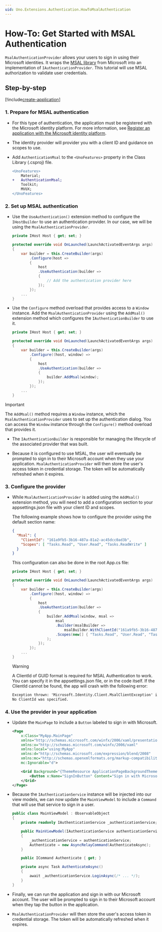 ```yaml
---
uid: Uno.Extensions.Authentication.HowToMsalAuthentication
---
```

# How-To: Get Started with MSAL Authentication

`MsalAuthenticationProvider` allows your users to sign in using their Microsoft identities. It wraps the [MSAL library](https://github.com/AzureAD/microsoft-authentication-library-for-dotnet) from Microsoft into an implementation of `IAuthenticationProvider`. This tutorial will use MSAL authorization to validate user credentials.

## Step-by-step

[!include[create-application](../includes/create-application.md)]

### 1. Prepare for MSAL authentication

- For this type of authentication, the application must be registered with the Microsoft identity platform. For more information, see [Register an application with the Microsoft identity platform](https://learn.microsoft.com/azure/active-directory/develop/quickstart-register-app).

- The identity provider will provider you with a client ID and guidance on scopes to use.

- Add `AuthenticationMsal` to the `<UnoFeatures>` property in the Class Library (.csproj) file.

    ```diff
    <UnoFeatures>
        Material;
    +   AuthenticationMsal;
        Toolkit;
        MVUX;
    </UnoFeatures>
    ```

### 2. Set up MSAL authentication

- Use the `UseAuthentication()` extension method to configure the `IHostBuilder` to use an authentication provider. In our case, we will be using the `MsalAuthenticationProvider`.

    ```csharp
    private IHost Host { get; set; }

    protected override void OnLaunched(LaunchActivatedEventArgs args)
    {
        var builder = this.CreateBuilder(args)
            .Configure(host =>
            {
                host
                .UseAuthentication(builder =>
                {
                    // Add the authentication provider here
                });
            });
        ...
    }
    ```

- Use the `Configure` method overload that provides access to a `Window` instance. Add the `MsalAuthenticationProvider` using the `AddMsal()` extension method which configures the `IAuthenticationBuilder` to use it.

    ```csharp
    private IHost Host { get; set; }

    protected override void OnLaunched(LaunchActivatedEventArgs args)
    {
        var builder = this.CreateBuilder(args)
            .Configure((host, window) =>
            {
                host
                .UseAuthentication(builder =>
                {
                    builder.AddMsal(window);
                });
            });
        ...
    }
    ```

> [!IMPORTANT]
> The `AddMsal()` method requires a `Window` instance, which the `MsalAuthenticationProvider` uses to set up the authentication dialog. You can access the `Window` instance through the `Configure()` method overload that provides it.

- The `IAuthenticationBuilder` is responsible for managing the lifecycle of the associated provider that was built.

- Because it is configured to use MSAL, the user will eventually be prompted to sign in to their Microsoft account when they use your application. `MsalAuthenticationProvider` will then store the user's access token in credential storage. The token will be automatically refreshed when it expires.

### 3. Configure the provider

- While `MsalAuthenticationProvider` is added using the `AddMsal()` extension method, you will need to add a configuration section to your appsettings.json file with your client ID and scopes.

    The following example shows how to configure the provider using the default section name:

    ```json
    {
      "Msal": {
        "ClientId": "161a9fb5-3b16-487a-81a2-ac45dcc0ad3b",
        "Scopes": [ "Tasks.Read", "User.Read", "Tasks.ReadWrite" ]
      }
    }
    ```

    This configuration can also be done in the root App.cs file:

    ```csharp
    private IHost Host { get; set; }

    protected override void OnLaunched(LaunchActivatedEventArgs args)
    {
        var builder = this.CreateBuilder(args)
            .Configure((host, window) =>
            {
                host
                .UseAuthentication(builder =>
                {
                    builder.AddMsal(window, msal =>
                        msal
                        .Builder(msalBuilder => 
                            msalBuilder.WithClientId("161a9fb5-3b16-487a-81a2-ac45dcc0ad3b"))
                        .Scopes(new[] { "Tasks.Read", "User.Read", "Tasks.ReadWrite" })
                    );
                });
            });
        ...
    }
    ```

    > [!WARNING]
    > A ClientId of GUID format is required for MSAL Authentication to work. You can specify it in the appsettings.json file, or in the code itself.
    > If the ClientId cannot be found, the app will crash with the following error:

    ```xml
    Exception thrown: 'Microsoft.Identity.Client.MsalClientException' in Microsoft.Identity.Client.dll
    No ClientId was specified.
    ```

### 4. Use the provider in your application

- Update the `MainPage` to include a `Button` labeled to sign in with Microsoft.

    ```xml
    <Page
        x:Class="MyApp.MainPage"
        xmlns="http://schemas.microsoft.com/winfx/2006/xaml/presentation"
        xmlns:x="http://schemas.microsoft.com/winfx/2006/xaml"
        xmlns:local="using:MyApp"
        xmlns:d="http://schemas.microsoft.com/expression/blend/2008"
        xmlns:mc="http://schemas.openxmlformats.org/markup-compatibility/2006"
        mc:Ignorable="d">

        <Grid Background="{ThemeResource ApplicationPageBackgroundThemeBrush}">
            <Button x:Name="SignInButton" Content="Sign in with Microsoft" Command="{x:Bind ViewModel.Authenticate}" />
        </Grid>
    </Page>
    ```

- Because the `IAuthenticationService` instance will be injected into our view models, we can now update the `MainViewModel` to include a `Command` that will use that service to sign in a user.

    ```csharp
    public class MainViewModel : ObservableObject
    {
        private readonly IAuthenticationService _authenticationService;

        public MainViewModel(IAuthenticationService authenticationService)
        {
            _authenticationService = authenticationService;
            Authenticate = new AsyncRelayCommand(AuthenticateAsync);
        }

        public ICommand Authenticate { get; }

        private async Task AuthenticateAsync()
        {
            await _authenticationService.LoginAsync(/* ... */);
        }
    }
    ```

- Finally, we can run the application and sign in with our Microsoft account. The user will be prompted to sign in to their Microsoft account when they tap the button in the application.

- `MsalAuthenticationProvider` will then store the user's access token in credential storage. The token will be automatically refreshed when it expires.
